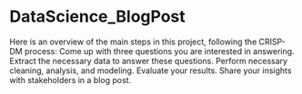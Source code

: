 # DataScience_BlogPost
Here is an overview of the main steps in this project, following the CRISP-DM process:  Come up with three questions you are interested in answering. Extract the necessary data to answer these questions. Perform necessary cleaning, analysis, and modeling. Evaluate your results. Share your insights with stakeholders in a blog post.

